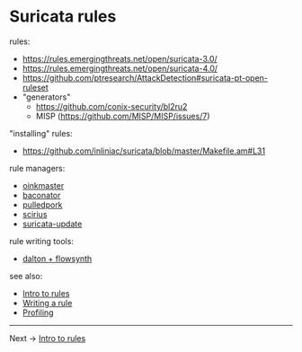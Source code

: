# Suricata rules

rules:
* https://rules.emergingthreats.net/open/suricata-3.0/
* https://rules.emergingthreats.net/open/suricata-4.0/
* https://github.com/ptresearch/AttackDetection#suricata-pt-open-ruleset
* "generators"
  * https://github.com/conix-security/bl2ru2
  * MISP (https://github.com/MISP/MISP/issues/7)

"installing" rules:
* https://github.com/inliniac/suricata/blob/master/Makefile.am#L31

rule managers:
* [oinkmaster](http://oinkmaster.sourceforge.net/)
* [baconator](https://code.google.com/archive/p/baconator/wikis/About.wiki)
* [pulledpork](https://code.google.com/archive/p/pulledpork/wikis/Timeline.wiki)
* [scirius](/Suricata/scirius/README.md)
* [suricata-update](https://github.com/OISF/suricata-update)

rule writing tools:
* [dalton + flowsynth](https://github.com/secureworks/dalton)

see also:

* [Intro to rules](rules.intro.md)
* [Writing a rule](writing.first.rule.md)
* [Profiling](rules.profiling.md)

----

Next -> [Intro to rules](rules.intro.md)
